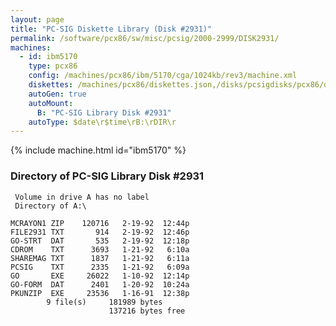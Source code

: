 ```yaml
---
layout: page
title: "PC-SIG Diskette Library (Disk #2931)"
permalink: /software/pcx86/sw/misc/pcsig/2000-2999/DISK2931/
machines:
  - id: ibm5170
    type: pcx86
    config: /machines/pcx86/ibm/5170/cga/1024kb/rev3/machine.xml
    diskettes: /machines/pcx86/diskettes.json,/disks/pcsigdisks/pcx86/diskettes.json
    autoGen: true
    autoMount:
      B: "PC-SIG Library Disk #2931"
    autoType: $date\r$time\rB:\rDIR\r
---
```


{% include machine.html id="ibm5170" %}

### Directory of PC-SIG Library Disk #2931

     Volume in drive A has no label
     Directory of A:\

    MCRAYON1 ZIP    120716   2-19-92  12:44p
    FILE2931 TXT       914   2-19-92  12:46p
    GO-STRT  DAT       535   2-19-92  12:18p
    CDROM    TXT      3693   1-21-92   6:10a
    SHAREMAG TXT      1837   1-21-92   6:11a
    PCSIG    TXT      2335   1-21-92   6:09a
    GO       EXE     26022   1-10-92  12:14p
    GO-FORM  DAT      2401   1-20-92  10:24a
    PKUNZIP  EXE     23536   1-16-91  12:38p
            9 file(s)     181989 bytes
                          137216 bytes free
